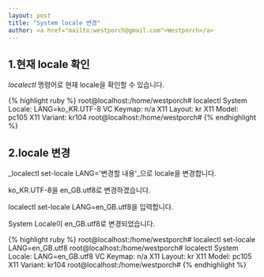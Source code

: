 ```yaml
---           
layout: post
title: "System locale 변경" 
author: <a href="mailto:westporch@gmail.com">Westporch</a>
---
```


1.현재 locale 확인
-----------------

_localectl_ 명령어로 현재 locale을 확인할 수 있습니다.

{% highlight ruby %}
root@localhost:/home/westporch# localectl
   System Locale: LANG=ko_KR.UTF-8
       VC Keymap: n/a
      X11 Layout: kr
       X11 Model: pc105
     X11 Variant: kr104
root@localhost:/home/westporch#
{% endhighlight %}

2.locale 변경
-------------

_localectl set-locale LANG='변경할 내용'_으로 locale을 변경합니다.

ko_KR.UTF-8을 en_GB.utf8로 변경하겠습니다.

localectl set-locale LANG=en_GB.utf8을 입력합니다.

System Locale이 en_GB.utf8로 변경되었습니다.

{% highlight ruby %}
root@localhost:/home/westporch# localectl set-locale LANG=en_GB.utf8
root@localhost:/home/westporch# localectl
   System Locale: LANG=en_GB.utf8
       VC Keymap: n/a
      X11 Layout: kr
       X11 Model: pc105
     X11 Variant: kr104
root@localhost:/home/westporch#
{% endhighlight %}
